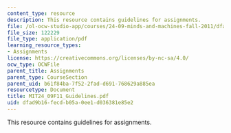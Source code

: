 ```yaml
---
content_type: resource
description: This resource contains guidelines for assignments.
file: /ol-ocw-studio-app/courses/24-09-minds-and-machines-fall-2011/dfad9b16fecdb05a0ee1d036381e85e2_MIT24_09F11_Guidelines.pdf
file_size: 122229
file_type: application/pdf
learning_resource_types:
- Assignments
license: https://creativecommons.org/licenses/by-nc-sa/4.0/
ocw_type: OCWFile
parent_title: Assignments
parent_type: CourseSection
parent_uid: b61f84ba-7f52-2fad-d691-768629a885ea
resourcetype: Document
title: MIT24_09F11_Guidelines.pdf
uid: dfad9b16-fecd-b05a-0ee1-d036381e85e2
---
```

This resource contains guidelines for assignments.